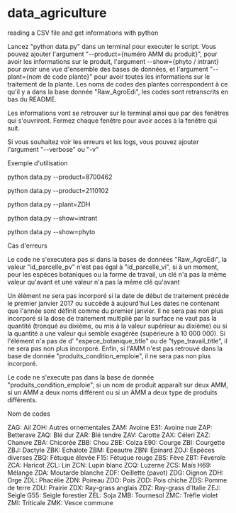 # data_agriculture
reading a CSV file and get informations with python


Lancez "python data.py" dans un terminal pour executer le script. Vous pouvez ajouter l'argument "--product={numéro AMM du produit}", pour avoir les informations sur le produit, l'argument --show={phyto / intrant} pour avoir une vue d'ensemble des bases de données, et l'argument "--plant={nom de code plante}" pour avoir toutes les informations sur le traitement de la plante. Les noms de codes des plantes correspondent à ce qu'il y a dans la base donnée "Raw_AgroEdi", les codes sont retranscrits en bas du README.

Les informations vont se retrouver sur le terminal ainsi que par des fenêtres qui s'ouvriront. Fermez chaque fenêtre pour avoir accès à la fenêtre qui suit.

Si vous souhaitez voir les erreurs et les logs, vous pouvez ajouter l'argument "--verbose" ou "-v"




Exemple d'utilisation

python data.py --product=8700462

python data.py --product=2110102

python data.py --plant=ZDH

python data.py --show=intrant

python data.py --show=phyto




Cas d'erreurs

Le code ne s'executera pas si dans la bases de données "Raw_AgroEdi", la valeur "id_parcelle_pv" n'est pas égal à "id_parcelle_vi", si à un moment, pour les espèces botaniques ou la forme de travail, un clé n'a pas la même valeur qu'avant et une valeur n'a pas la même clé qu'avant

Un élément ne sera pas incorporé si la date de début de traitement précède le premier janvier 2017 ou succède à aujourd'hui Les dates ne contenant que l'année sont définit comme du premier janvier. Il ne sera pas non plus incorporé si la dose de traitement multiplié par la surface ne vaut pas la quantité (tronqué au dixième, ou mis à la valeur supérieur au dixième) ou si la quantité a une valeur qui semble exagérée (supérieure à 10 000 000). 
Si l'élément n'a pas de d' "espece_botanique_title" ou de "type_travail_title", il ne sera pas non plus incorporé. Enfin, si l'AMM n'est pas retrouvé dans la base de donnée "produits_condition_emploie", il ne sera pas non plus incorporé.

Le code ne s'execute pas dans la base de donnée "produits_condition_emploie", si un nom de produit apparaît sur deux AMM, si un AMM a deux noms différent ou si un AMM a deux type de produits différents.



Nom de codes

ZAG: Ail
ZOH: Autres ornementales
ZAM: Avoine
E31: Avoine nue
ZAP: Betterave
ZAQ: Blé dur
ZAR: Blé tendre
ZAV: Carotte
ZAX: Céleri
ZAZ: Chanvre
ZBA: Chicorée
ZBB: Chou
ZBE: Colza
E90: Courge
ZBI: Courgette
ZBJ: Dactyle
ZBK: Echalote
ZBM: Epeautre
ZBN: Epinard
ZOJ: Espèces diverses
ZBQ: Fétuque élevée
F15: Fétuque rouge
ZBS: Fève
ZBT: Fèverole
ZCA: Haricot
ZCL: Lin
ZCN: Lupin blanc
ZCQ: Luzerne
ZCS: Maïs
H69: Mélange
ZDA: Moutarde blanche
ZDF: Oeillette (pavot)
ZDG: Oignon
ZDH: Orge
ZDL: Phacélie
ZDN: Poireau
ZDO: Pois
ZOD: Pois chiche
ZDS: Pomme de terre
ZDU: Prairie
ZDX: Ray-grass anglais
ZDZ: Ray-grass d'Italie
ZEJ: Seigle
G55: Seigle forestier
ZEL: Soja
ZMB: Tournesol
ZMC: Trèfle violet
ZMI: Triticale
ZMK: Vesce commune